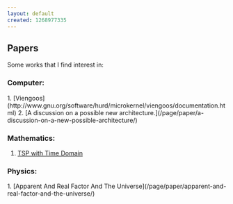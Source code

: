 ```yaml
---
layout: default
created: 1268977335
---
```


## Papers

Some works that I find interest in:
<h3>Computer:</h3>
1. [Viengoos](http://www.gnu.org/software/hurd/microkernel/viengoos/documentation.html)
2. [A discussion on a possible new architecture.](/page/paper/a-discussion-on-a-new-possible-architecture/)

<h3>Mathematics:</h3>

1. [TSP with Time Domain](/page/paper/tsp-with-time-domain/)

<h3>Physics:</h3>
1. [Apparent And Real Factor And The Universe](/page/paper/apparent-and-real-factor-and-the-universe/)
